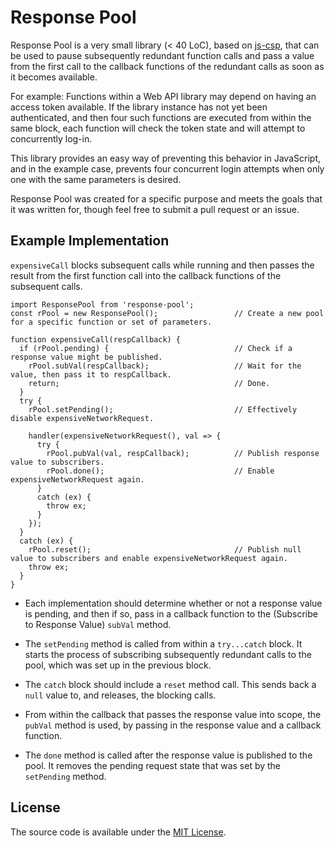 # Response Pool

Response Pool is a very small library (< 40 LoC), based on [js-csp](https://github.com/ubolonton/js-csp), that can be used to pause subsequently redundant function calls and pass a value from the first call to the callback functions of the redundant calls as soon as it becomes available.

For example: Functions within a Web API library may depend on having an access token available. If the library instance has not yet been authenticated, and then four such functions are executed from within the same block, each function will check the token state and will attempt to concurrently log-in.

This library provides an easy way of preventing this behavior in JavaScript, and in the example case, prevents four concurrent login attempts when only one with the same parameters is desired.

Response Pool was created for a specific purpose and meets the goals that it was written for, though feel free to submit a pull request or an issue.

## Example Implementation

```expensiveCall``` blocks subsequent calls while running and then passes the result
from the first function call into the callback functions of the subsequent calls.

```
import ResponsePool from 'response-pool';
const rPool = new ResponsePool();                 // Create a new pool for a specific function or set of parameters.

function expensiveCall(respCallback) {
  if (rPool.pending) {                            // Check if a response value might be published.
    rPool.subVal(respCallback);                   // Wait for the value, then pass it to respCallback.
    return;                                       // Done.
  }
  try {
    rPool.setPending();                           // Effectively disable expensiveNetworkRequest.

    handler(expensiveNetworkRequest(), val => {
      try {
        rPool.pubVal(val, respCallback);          // Publish response value to subscribers.
        rPool.done();                             // Enable expensiveNetworkRequest again.
      }
      catch (ex) {
        throw ex;
      }
    });
  }
  catch (ex) {
    rPool.reset();                                // Publish null value to subscribers and enable expensiveNetworkRequest again.
    throw ex;
  }
}
```

* Each implementation should determine whether or not a response value is pending, and then if so, pass in a callback function to the (Subscribe to Response Value) ```subVal``` method.

* The ```setPending``` method is called from within a ```try...catch``` block. It starts the process of subscribing subsequently redundant calls to the pool, which was set up in the previous block.

* The ```catch``` block should include a ```reset``` method call. This sends back a ```null``` value to, and releases, the blocking calls.

* From within the callback that passes the response value into scope, the ```pubVal``` method is used, by passing in the response value and a callback function.

* The ```done``` method is called after the response value is published to the pool. It removes the pending request state that was set by the ```setPending``` method.

## License

The source code is available under the [MIT License](https://opensource.org/licenses/MIT).
